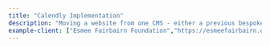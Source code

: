 ```yaml
---
title: "Calendly Implementation"
description: "Moving a website from one CMS - either a previous bespoke, or an existing platform like Squarespace or Weebly - to a modern instance of WordPress."
example-client: ["Esmee Fairbairn Foundation","https://esmeefairbairn.org.uk"]
---
```


